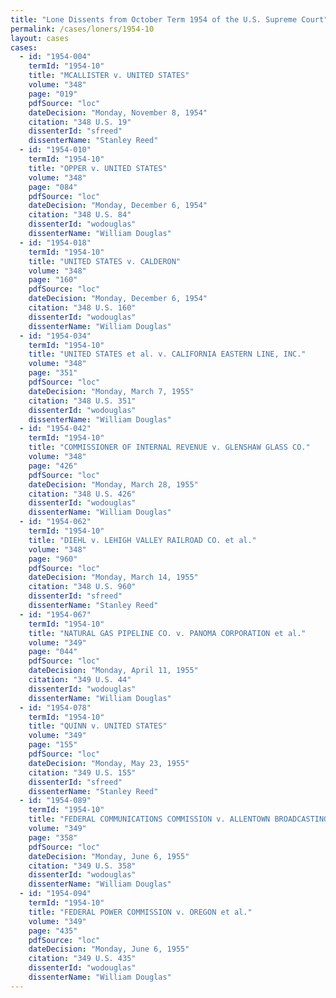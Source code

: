 ```yaml
---
title: "Lone Dissents from October Term 1954 of the U.S. Supreme Court"
permalink: /cases/loners/1954-10
layout: cases
cases:
  - id: "1954-004"
    termId: "1954-10"
    title: "MCALLISTER v. UNITED STATES"
    volume: "348"
    page: "019"
    pdfSource: "loc"
    dateDecision: "Monday, November 8, 1954"
    citation: "348 U.S. 19"
    dissenterId: "sfreed"
    dissenterName: "Stanley Reed"
  - id: "1954-010"
    termId: "1954-10"
    title: "OPPER v. UNITED STATES"
    volume: "348"
    page: "084"
    pdfSource: "loc"
    dateDecision: "Monday, December 6, 1954"
    citation: "348 U.S. 84"
    dissenterId: "wodouglas"
    dissenterName: "William Douglas"
  - id: "1954-018"
    termId: "1954-10"
    title: "UNITED STATES v. CALDERON"
    volume: "348"
    page: "160"
    pdfSource: "loc"
    dateDecision: "Monday, December 6, 1954"
    citation: "348 U.S. 160"
    dissenterId: "wodouglas"
    dissenterName: "William Douglas"
  - id: "1954-034"
    termId: "1954-10"
    title: "UNITED STATES et al. v. CALIFORNIA EASTERN LINE, INC."
    volume: "348"
    page: "351"
    pdfSource: "loc"
    dateDecision: "Monday, March 7, 1955"
    citation: "348 U.S. 351"
    dissenterId: "wodouglas"
    dissenterName: "William Douglas"
  - id: "1954-042"
    termId: "1954-10"
    title: "COMMISSIONER OF INTERNAL REVENUE v. GLENSHAW GLASS CO."
    volume: "348"
    page: "426"
    pdfSource: "loc"
    dateDecision: "Monday, March 28, 1955"
    citation: "348 U.S. 426"
    dissenterId: "wodouglas"
    dissenterName: "William Douglas"
  - id: "1954-062"
    termId: "1954-10"
    title: "DIEHL v. LEHIGH VALLEY RAILROAD CO. et al."
    volume: "348"
    page: "960"
    pdfSource: "loc"
    dateDecision: "Monday, March 14, 1955"
    citation: "348 U.S. 960"
    dissenterId: "sfreed"
    dissenterName: "Stanley Reed"
  - id: "1954-067"
    termId: "1954-10"
    title: "NATURAL GAS PIPELINE CO. v. PANOMA CORPORATION et al."
    volume: "349"
    page: "044"
    pdfSource: "loc"
    dateDecision: "Monday, April 11, 1955"
    citation: "349 U.S. 44"
    dissenterId: "wodouglas"
    dissenterName: "William Douglas"
  - id: "1954-078"
    termId: "1954-10"
    title: "QUINN v. UNITED STATES"
    volume: "349"
    page: "155"
    pdfSource: "loc"
    dateDecision: "Monday, May 23, 1955"
    citation: "349 U.S. 155"
    dissenterId: "sfreed"
    dissenterName: "Stanley Reed"
  - id: "1954-089"
    termId: "1954-10"
    title: "FEDERAL COMMUNICATIONS COMMISSION v. ALLENTOWN BROADCASTING CORP."
    volume: "349"
    page: "358"
    pdfSource: "loc"
    dateDecision: "Monday, June 6, 1955"
    citation: "349 U.S. 358"
    dissenterId: "wodouglas"
    dissenterName: "William Douglas"
  - id: "1954-094"
    termId: "1954-10"
    title: "FEDERAL POWER COMMISSION v. OREGON et al."
    volume: "349"
    page: "435"
    pdfSource: "loc"
    dateDecision: "Monday, June 6, 1955"
    citation: "349 U.S. 435"
    dissenterId: "wodouglas"
    dissenterName: "William Douglas"
---
```

